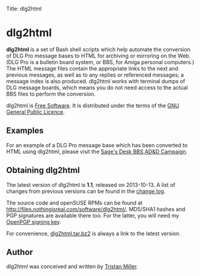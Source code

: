 Title: dlg2html

# dlg2html

**dlg2html** is a set of Bash shell scripts which help automate the
conversion of DLG Pro message bases to HTML for archiving or mirroring
on the Web. (DLG Pro is a bulletin board system, or BBS, for Amiga
personal computers.) The HTML message files contain the appropriate
links to the next and previous messages, as well as to any replies or
referenced messages; a message index is also produced. dlg2html works
with terminal dumps of DLG message boards, which means you do not need
access to the actual BBS files to perform the conversion.

dlg2html is [Free Software](http://www.gnu.org/philosophy/free-sw.html).
It is distributed under the terms of the [GNU General Public
Licence](http://www.gnu.org/copyleft/gpl.html).

Examples
--------

For an example of a DLG Pro message base which has been converted to
HTML using dlg2html, please visit the [Sage's Desk BBS AD&D
Campaign](http://logological.org/sagesdesk/).

Obtaining dlg2html
------------------

The latest version of dlg2html is **1.1**, released on 2013-10-13. A
list of changes from previous versions can be found in the [change
log](http://files.nothingisreal.com/software/dlg2html/NEWS).

The source code and openSUSE RPMs can be found at
[<http://files.nothingisreal.com/software/dlg2html/>](http://files.nothingisreal.com/software/dlg2html/).
MD5/SHA1 hashes and PGP signatures are available there too. For the
latter, you will need my [OpenPGP signing
key](/BF8A2EE4.txt).

For convenience,
[dlg2html.tar.bz2](http://files.nothingisreal.com/software/dlg2html/dlg2html.tar.bz2)
is always a link to the latest version.

Author
------

dlg2html was conceived and written by [Tristan
Miller](/).
